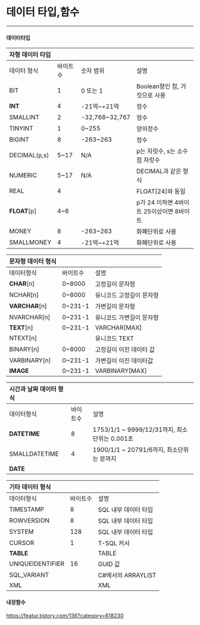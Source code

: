 # 데이터 타입,함수

---

#### **데이터타입**

| 자형 데이터 타입 |           |                |                                          |
| :--------------- | :-------- | :------------- | :--------------------------------------- |
| 데이터 형식      | 바이트 수 | 숫자 범위      | 설명                                     |
| BIT              | 1         | 0 또는 1       | Boolean형인 참, 거짓으로 사용            |
| **INT**          | 4         | -21억~+21억    | 정수                                     |
| SMALLINT         | 2         | -32,768~32,767 | 정수                                     |
| TINYINT          | 1         | 0~255          | 양의정수                                 |
| BIGINT           | 8         | -263~263       | 정수                                     |
| DECIMAL(p,s)     | 5~17      | N/A            | p는 자릿수, s는 소수점 자릿수            |
| NUMERIC          | 5~17      | N/A            | DECIMAL과 같은 형식                      |
| REAL             | 4         |                | FLOAT[24]와 동일                         |
| **FLOAT**[p]     | 4~8       |                | p가 24 이하면 4바이트 25이상이면 8바이트 |
| MONEY            | 8         | -263~263       | 화폐단위로 사용                          |
| SMALLMONEY       | 4         | -21억~+21억    | 화폐단위로 사용                          |

| 문자형 데이터 형식 |          |                          |
| :----------------- | :------- | :----------------------- |
| 데이터형식         | 바이트수 | 설명                     |
| **CHAR**[n]        | 0~8000   | 고정길이 문자형          |
| NCHAR[n]           | 0~8000   | 유니코드 고정길이 문자형 |
| **VARCHAR**[n]     | 0~231-1  | 가변길이 문자형          |
| NVARCHAR[n]        | 0~231-1  | 유니코드 가변길이 문자형 |
| **TEXT**[n]        | 0~231-1  | VARCHAR[MAX]             |
| NTEXT[n]           |          | 유니코드 TEXT            |
| BINARY[n]          | 0~8000   | 고정길이 이진 데이터 값  |
| VARBINARY[n]       | 0~231-1  | 가변길이 이진 데이터값   |
| **IMAGE**          | 0~231-1  | VARBINARY[MAX]           |

| 시간과 날짜 데이터 형식 |          |                                               |
| :---------------------- | :------- | :-------------------------------------------- |
| 데이터형식              | 바이트수 | 설명                                          |
| **DATETIME**            | 8        | 1753/1/1 ~ 9999/12/31까지, 최소단위는 0.001초 |
| SMALLDATETIME           | 4        | 1900/1/1 ~ 20791/6까지, 최소단위는 분까지     |
| **DATE**                |          |                                               |

| 기타 데이터 형식 |          |                      |
| :--------------- | :------- | :------------------- |
| 데이터형식       | 바이트수 | 설명                 |
| TIMESTAMP        | 8        | SQL 내부 데이터 타입 |
| ROWVERSION       | 8        | SQL 내부 데이터 타입 |
| SYSTEM           | 128      | SQL 내부 데이터 타입 |
| CURSOR           | 1        | T-SQL 커서           |
| **TABLE**        |          | TABLE                |
| UNIQUEIDENTIFIER | 16       | GUID 값              |
| SQL_VARIANT      |          | C#에서의 ARRAYLIST   |
| XML              |          | XML                  |



#### **내장함수**

https://featur.tistory.com/136?category=618230

